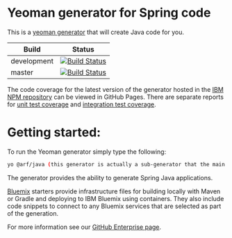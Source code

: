 # Yeoman generator for Spring code
This is a [yeoman generator](http://yeoman.io/) that will create Java code for you.

| Build | Status |
| ------ | ---- |
| development | [![Build Status](https://travis.ibm.com/arf/java-codegen-spring.svg?token=D9H1S9JmREZirtqjnxut&branch=development)](https://travis.ibm.com/arf/java-codegen-spring) |
| master | [![Build Status](https://travis.ibm.com/arf/java-codegen-spring.svg?token=D9H1S9JmREZirtqjnxut&branch=master)](https://travis.ibm.com/arf/java-codegen-spring) |

The code coverage for the latest version of the generator hosted in the [IBM NPM repository](https://npm.whitewater.ibm.com/package/@arf/generator-spring) can be viewed in GitHub Pages. There are separate reports for [unit test coverage](https://pages.github.ibm.com/arf/java-codegen-spring/cc/unit/lcov-report/index.html) and [integration test coverage](https://pages.github.ibm.com/arf/java-codegen-spring/cc/int/lcov-report/index.html).

# Getting started:

To run the Yeoman generator simply type the following:

```bash
yo @arf/java (this generator is actually a sub-generator that the main java generator will compose with)
```

The generator provides the ability to generate Spring Java applications.

[Bluemix](https://console.ng.bluemix.net/) starters provide infrastructure files for building locally with Maven or Gradle and deploying to IBM Bluemix using containers. They also include code snippets to connect to any Bluemix services that are selected as part of the generation.

For more information see our [GitHub Enterprise page](https://github.ibm.com/arf/java-codegen-spring).

